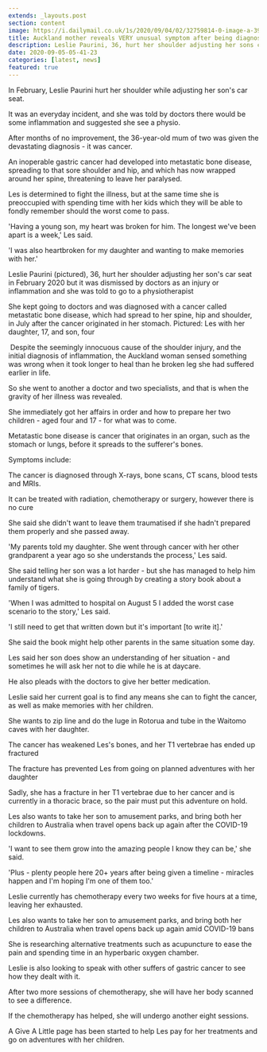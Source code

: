 ```yaml
---
extends: _layouts.post
section: content
image: https://i.dailymail.co.uk/1s/2020/09/04/02/32759814-0-image-a-39_1599182044746.jpg 
title: Auckland mother reveals VERY unusual symptom after being diagnosed with inoperable gastric cancer 
description: Leslie Paurini, 36, hurt her shoulder adjusting her sons car seat in February 2020 but it was dismissed by doctors as an injury or inflammation and she was told to go to a physiotherapist. 
date: 2020-09-05-05-41-23 
categories: [latest, news] 
featured: true 
--- 
```

In February, Leslie Paurini hurt her shoulder while adjusting her son's car seat.

It was an everyday incident, and she was told by doctors there would be some inflammation and suggested she see a physio.

After months of no improvement, the 36-year-old mum of two was given the devastating diagnosis - it was cancer.

An inoperable gastric cancer had developed into metastatic bone disease, spreading to that sore shoulder and hip, and which has now wrapped around her spine, threatening to leave her paralysed.

Les is determined to fight the illness, but at the same time she is preoccupied with spending time with her kids which they will be able to fondly remember should the worst come to pass.

'Having a young son, my heart was broken for him. The longest we've been apart is a week,' Les said.

'I was also heartbroken for my daughter and wanting to make memories with her.' 

Leslie Paurini (pictured), 36, hurt her shoulder adjusting her son's car seat in February 2020 but it was dismissed by doctors as an injury or inflammation and she was told to go to a physiotherapist

She kept going to doctors and was diagnosed with a cancer called metastatic bone disease, which had spread to her spine, hip and shoulder, in July after the cancer originated in her stomach. Pictured: Les with her daughter, 17, and son, four

 Despite the seemingly innocuous cause of the shoulder injury, and the initial diagnosis of inflammation, the Auckland woman sensed something was wrong when it took longer to heal than he broken leg she had suffered earlier in life.

So she went to another a doctor and two specialists, and that is when the gravity of her illness was revealed.

She immediately got her affairs in order and how to prepare her two children - aged four and 17 - for what was to come. 

Metatastic bone disease is cancer that originates in an organ, such as the stomach or lungs, before it spreads to the sufferer's bones.

Symptoms include:



The cancer is diagnosed through X-rays, bone scans, CT scans, blood tests and MRIs.  

It can be treated with radiation, chemotherapy or surgery, however there is no cure



She said she didn't want to leave them traumatised if she hadn't prepared them properly and she passed away.  

'My parents told my daughter. She went through cancer with her other grandparent a year ago so she understands the process,' Les said.

She said telling her son was a lot harder - but she has managed to help him understand what she is going through by creating a story book about a family of tigers.

'When I was admitted to hospital on August 5 I added the worst case scenario to the story,' Les said.  

'I still need to get that written down but it's important [to write it].'

She said the book might help other parents in the same situation some day. 

Les said her son does show an understanding of her situation - and sometimes he will ask her not to die while he is at daycare.

He also pleads with the doctors to give her better medication. 

Leslie said her current goal is to find any means she can to fight the cancer, as well as make memories with her children. 

She wants to zip line and do the luge in Rotorua and tube in the Waitomo caves with her daughter.

The cancer has weakened Les's bones, and her T1 vertebrae has ended up fractured

The fracture has prevented Les from going on planned adventures with her daughter

Sadly, she has a fracture in her T1 vertebrae due to her cancer and is currently in a thoracic brace, so the pair must put this adventure on hold.

Les also wants to take her son to amusement parks, and bring both her children to Australia when travel opens back up again after the COVID-19 lockdowns.

'I want to see them grow into the amazing people I know they can be,' she said.

'Plus - plenty people here 20+ years after being given a timeline - miracles happen and I'm hoping I'm one of them too.'

Leslie currently has chemotherapy every two weeks for five hours at a time, leaving her exhausted. 

Les also wants to take her son to amusement parks, and bring both her children to Australia when travel opens back up again amid COVID-19 bans

She is researching alternative treatments such as acupuncture to ease the pain and spending time in an hyperbaric oxygen chamber.

Leslie is also looking to speak with other suffers of gastric cancer to see how they dealt with it. 

After two more sessions of chemotherapy, she will have her body scanned to see a difference.

If the chemotherapy has helped, she will undergo another eight sessions.  

A Give A Little page has been started to help Les pay for her treatments and go on adventures with her children.  

